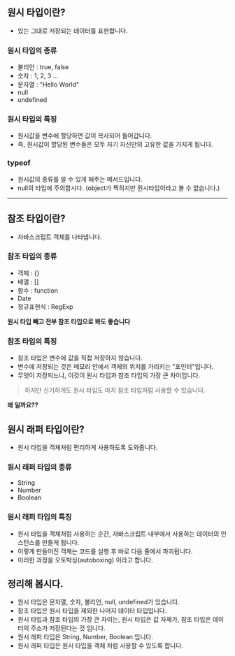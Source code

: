 ## 원시 타입이란?

- 있는 그대로 저장되는 데이터를 표현합니다.

### 원시 타입의 종류

- 불리언 : true, false
- 숫자 : 1, 2, 3 ...
- 문자열 : "Hello World"
- null
- undefined

### 원시 타입의 특징

- 원시값을 변수에 할당하면 값이 복사되어 들어갑니다.
- 즉, 원시값이 할당된 변수들은 모두 자기 자신만의 고유한 값을 가지게 됩니다.

### typeof

- 원시값의 종류를 알 수 있게 해주는 메서드입니다.
- null의 타입에 주의합시다. (object가 찍히지만 원시타입이라고 볼 수 없습니다.)

---

## 참조 타입이란?

- 자바스크립트 객체를 나타냅니다.

### 참조 타입의 종류

- 객체 : {}
- 배열 : []
- 함수 : function
- Date
- 정규표현식 : RegExp

**원시 타입 빼고 전부 참조 타입으로 봐도 좋습니다**

### 참조 타입의 특징

- 참조 타입은 변수에 값을 직접 저장하지 않습니다.
- 변수에 저장되는 것은 메모리 안에서 객체의 위치를 가리키는 "포인터"입니다.
- 무엇이 저장되느냐, 이것이 원시 타입과 참조 타입의 가장 큰 차이입니다.

> 하지만 신기하게도 원시 타입도 마치 참조 타입처럼 사용할 수 있습니다.

**왜 일까요??**

## 원시 래퍼 타입이란?

- 원시 타입을 객체처럼 편리하게 사용하도록 도와줍니다.

### 원시 래퍼 타입의 종류

- String
- Number
- Boolean

### 원시 래퍼 타입의 특징

- 원시 타입을 객체처럼 사용하는 순간, 자바스크립트 내부에서 사용하는 데이터의 인스턴스를 만들게 됩니다.
- 이렇게 만들어진 객체는 코드를 실행 후 바로 다음 줄에서 파괴됩니다.
- 이러한 과정을 오토박싱(autoboxing) 이라고 합니다.

## 정리해 봅시다.

- 원시 타입은 문자열, 숫자, 불리언, null, undefined가 있습니다.
- 참조 타입은 원시 타입을 제외한 나머지 데이터 타입입니다.
- 원시 타입과 참조 타입의 가장 큰 차이는, 원시 타입은 값 자체가, 참조 타입은 데이터의 주소가 저장된다는 것 입니다.
- 원시 래퍼 타입은 String, Number, Boolean 입니다.
- 원시 래퍼 타입은 원시 타입을 객체 처럼 사용할 수 있도록 합니다.
